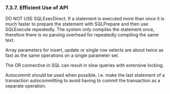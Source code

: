 <div>

<div>

<div>

<div>

### 7.3.7. Efficient Use of API

</div>

</div>

</div>

DO NOT USE SQLExecDirect. If a statement is executed more than once it
is much faster to prepare the statement with SQLPrepare and then use
SQLExecute repeatedly. The system only compiles the statement once,
therefore there is no parsing overhead for repeatedly compiling the same
text.

Array parameters for insert, update or single row selects are about
twice as fast as the same operations on a single parameter set.

The OR connective in SQL can result in slow queries with extensive
locking.

Autocommit should be used when possible, i.e. make the last statement of
a transaction autocommitting to avoid having to commit the transaction
as a separate operation.

</div>
